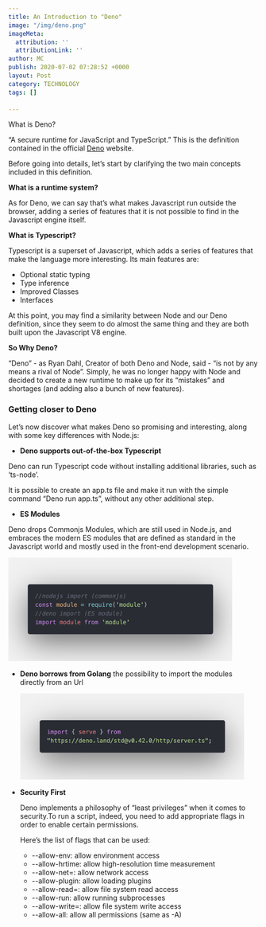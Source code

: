 ```yaml
---
title: An Introduction to "Deno"
image: "/img/deno.png"
imageMeta:
  attribution: ''
  attributionLink: ''
author: MC
publish: 2020-07-02 07:28:52 +0000
layout: Post
category: TECHNOLOGY
tags: []

---
```

What is Deno?  

“A secure runtime for JavaScript and TypeScript.” This is the definition contained in the official [Deno](https://deno.land/) website.

Before going into details, let’s start by clarifying the two main concepts included in this definition.

**What is a runtime system?**

As for Deno, we can say that’s what makes Javascript run outside the browser, adding a series of features that it is not possible to find in the Javascript engine itself.

**What is Typescript?**

Typescript is a superset of Javascript, which adds a series of features that make the language more interesting. Its main features are:

* Optional static typing
* Type inference
* Improved Classes
* Interfaces

At this point, you may find a similarity between Node and our Deno definition, since they seem to do almost the same thing and they are both built upon the Javascript V8 engine.

**So Why Deno?**

“Deno” - as Ryan Dahl, Creator of both Deno and Node, said - “is not by any means a rival of Node”. Simply, he was no longer happy with Node and decided to create a new runtime to make up for its “mistakes” and shortages (and adding also a bunch of new features).

 

### **Getting closer to Deno**

Let’s now discover what makes Deno so promising and interesting, along with some key differences with Node.js:

* **Deno supports out-of-the-box Typescript**

Deno can run Typescript code without installing additional libraries, such as ‘ts-node’.

It is possible to create an app.ts file and make it run with the simple command “Deno run app.ts”, without any other additional step.

* **ES Modules**

Deno drops Commonjs Modules, which are still used in Node.js, and embraces the modern ES modules that are defined as standard in the Javascript world and mostly used in the front-end development scenario.

![](/img/deno1.png)

* **Deno borrows from Golang** the possibility to import the modules directly from an Url

  ![](/img/deno2.png)
* **Security First**

  Deno implements a philosophy of “least privileges” when it comes to security.To run a script, indeed, you need to add appropriate flags in order to enable certain permissions.

  Here’s the list of flags that can be used:
  * --allow-env: allow environment access
  * --allow-hrtime: allow high-resolution time measurement
  * --allow-net=<allow-net>: allow network access
  * --allow-plugin: allow loading plugins
  * --allow-read=<allow-read>: allow file system read access
  * --allow-run: allow running subprocesses
  * --allow-write=<allow-write>: allow file system write access
  * --allow-all: allow all permissions (same as -A)